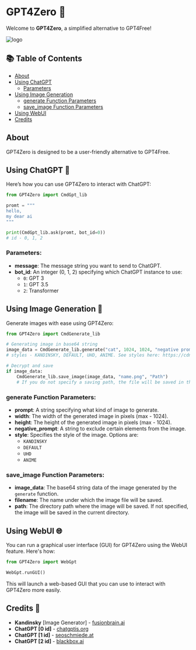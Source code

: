 # GPT4Zero 🚀

Welcome to **GPT4Zero**, a simplified alternative to GPT4Free!

![logo](https://i.ibb.co/3SQqx9v/photo-2024-08-31-12-14-53.jpg)

## 📚 Table of Contents
- [About](#about)
- [Using ChatGPT](#using-chatgpt-)
  - [Parameters](#parameters)
- [Using Image Generation ](#using-image-generation-)
  - [generate Function Parameters](#generate-function-parameters)
  - [save_image Function Parameters](#save_image-function-parameters)
- [Using WebUI](#using-webui-)
- [Credits](#credits-)

## About

GPT4Zero is designed to be a user-friendly alternative to GPT4Free. 

## Using ChatGPT 🤖

Here’s how you can use GPT4Zero to interact with ChatGPT:

```python
from GPT4Zero import CmdGpt_lib

promt = """
hello,
my dear ai
"""

print(CmdGpt_lib.ask(promt, bot_id=0))
# id - 0, 1, 2
```

### Parameters:
- **message**: The message string you want to send to ChatGPT.
- **bot_id**: An integer (0, 1, 2) specifying which ChatGPT instance to use:
  - `0`: GPT 3
  - `1`: GPT 3.5
  - `2`: Transformer

## Using Image Generation 🎨

Generate images with ease using GPT4Zero:

```python
from GPT4Zero import CmdGenerate_lib

# Generating image in base64 string
image_data = CmdGenerate_lib.generate("cat", 1024, 1024, "negative prompt", "style") 
# styles - KANDINSKY, DEFAULT, UHD, ANIME. See styles here: https://cdn.fusionbrain.ai/static/styles/key

# Decrypt and save
if image_data:
    CmdGenerate_lib.save_image(image_data, "name.png", "Path") 
    # If you do not specify a saving path, the file will be saved in the same directory
```

### generate Function Parameters:
- **prompt**: A string specifying what kind of image to generate.
- **width**: The width of the generated image in pixels (max - 1024).
- **height**: The height of the generated image in pixels (max - 1024).
- **negative_prompt**: A string to exclude certain elements from the image.
- **style**: Specifies the style of the image. Options are:
  - `KANDINSKY`
  - `DEFAULT`
  - `UHD`
  - `ANIME`

### save_image Function Parameters:
- **image_data**: The base64 string data of the image generated by the `generate` function.
- **filename**: The name under which the image file will be saved.
- **path**: The directory path where the image will be saved. If not specified, the image will be saved in the current directory.

## Using WebUI 🌐
You can run a graphical user interface (GUI) for GPT4Zero using the WebUI feature. Here's how:
```Python
from GPT4Zero import WebGpt

WebGpt.runGUI()
```
This will launch a web-based GUI that you can use to interact with GPT4Zero more easily.

## Credits 🙌

- **Kandinsky** [Image Generator] - [fusionbrain.ai](https://fusionbrain.ai/)
- **ChatGPT [0 id]** - [chatgptis.org](https://chatgptis.org/)
- **ChatGPT [1 id]** - [seoschmiede.at](https://seoschmiede.at/en/aitools/chatgpt-tool/)
- **ChatGPT [2 id]** - [blackbox.ai](https://www.blackbox.ai/)
